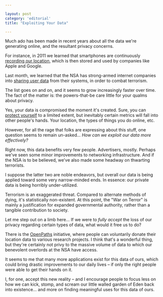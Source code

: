 ```yaml
---

layout: post
category: 'editorial'
title: "Exploiting Your Data"

---
```


Much ado has been made in recent years about all the data we're generating online, and the resultant privacy concerns.

For instance, in 2011 we learned that smartphones are continuously [recording our location](http://radar.oreilly.com/2011/04/apple-location-tracking.html), which is then stored and used by companies like Apple and Google.

Last month, we learned that the NSA has strong-armed internet companies into [sharing user data](http://www.washingtonpost.com/blogs/wonkblog/wp/2013/06/12/heres-everything-we-know-about-prism-to-date/) from their systems, in order to combat terrorism.

The list goes on and on, and it seems to grow increasingly faster over time. The fact of the matter is: the powers-that-be care little for your qualms about privacy.

Yes, your data is compromised the moment it's created. Sure, you can [protect yourself](http://www.bizjournals.com/sanjose/news/2013/06/07/Protect-yourself-from-prism.html?page=all) to a limited extent, but inevitably certain metrics will fall into other people's hands. Your location, the types of things you do online, etc.

However, for all the rage that folks are expressing about this stuff, one question seems to remain un-asked… *How can we exploit our data more effectively?*

Right now, this data benefits very few people. Advertisers, mostly. Perhaps we've seen some minor improvements to networking infrastructure. And if the NSA is to be believed, we've also made some headway on thwarting terrorists. 

I suppose the latter two are noble endeavors, but overall our data is being applied toward some very narrow-minded ends. In essence: our private data is being horribly under-utilized.

Terrorism is an exaggerated threat. Compared to alternate methods of dying, it's statistically non-existent. At this point, the "War on Terror" is mainly a justification for expanded governmental authority, rather than a tangible contribution to society.

Let me step out on a limb here… If we were to *fully accept* the loss of our privacy regarding certain types of data, what would it free us to do?

There is the [OpenPaths](https://openpaths.cc/) initiative, where people can voluntarily donate their location data to various research projects. I think that's a wonderful thing, but they're certainly not privy to the massive volume of data to which our benevolent overlords at the NSA have access.

It seems to me that many more applications exist for this data of ours, which could bring drastic improvements to our daily lives – if only the right people were able to get their hands on it.

I, for one, accept this new reality – and I encourage people to focus less on how we can kick, stomp, and scream our little walled garden of Eden back into existence… and more on finding meaningful uses for this data of ours.